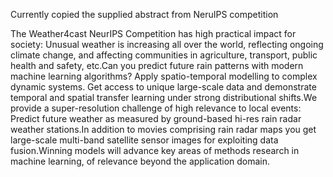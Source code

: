 Currently copied the supplied abstract from NeruIPS competition

The Weather4cast NeurIPS Competition has high practical impact for society: Unusual weather is increasing all over the world, reflecting ongoing climate change, and affecting communities in agriculture, transport, public health and safety, etc.Can you predict future rain patterns with modern machine learning algorithms? Apply spatio-temporal modelling to complex dynamic systems. Get access to unique large-scale data and demonstrate temporal and spatial transfer learning under strong distributional shifts.We provide a super-resolution challenge of high relevance to local events: Predict future weather as measured by ground-based hi-res rain radar weather stations.In addition to movies comprising rain radar maps you get large-scale multi-band satellite sensor images for exploiting data fusion.Winning models will advance key areas of methods research in machine learning, of relevance beyond the application domain.
